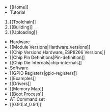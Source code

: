 * [[Home]]
* Tutorial
 1. [[Toolchain]]
 1. [[Building]]
 1. [[Uploading]]
* Hardware
 * [[Module Versions|Hardware_versions]]
 * [[Chip Versions|Hardware_ESP8266 Versions]]
 * [[Chip Pin Definitions|Pin-definition]]
 * [[Chip Die Internals|chip-internals]]
* Software
 * [[GPIO Registers|gpio-registers]]
 * [[Examples]]
 * [[Drivers]]
 * [[Memory Map]]
 * [[Boot Process]]
* AT Command set
 * [[0.9.1|at_0.9.1]]